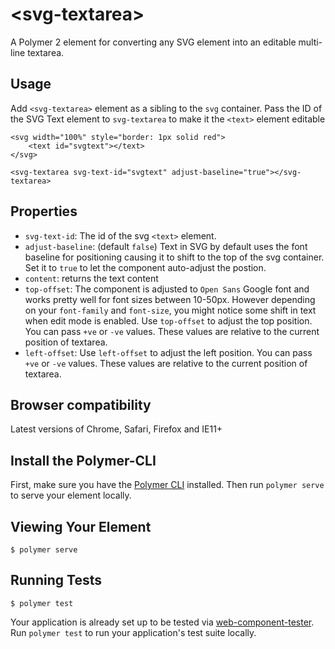 # \<svg-textarea\>

A Polymer 2 element for converting any SVG <text> element into an editable multi-line textarea.

## Usage

Add `<svg-textarea>` element as a sibling to the `svg` container. Pass the ID of the SVG Text element to `svg-textarea` to make it the `<text>` element editable

```
<svg width="100%" style="border: 1px solid red">
    <text id="svgtext"></text>
</svg>

<svg-textarea svg-text-id="svgtext" adjust-baseline="true"></svg-textarea>
```

## Properties

* `svg-text-id`: The id of the svg `<text>` element.
* `adjust-baseline`: (default `false`) Text in SVG by default uses the font baseline for positioning causing it to shift to the top of the svg container. Set it to `true` to let the component auto-adjust the postion.
* `content`: returns the text content
* `top-offset`: The component is adjusted to `Open Sans` Google font and works pretty well for font sizes between 10-50px. However depending on your `font-family` and `font-size`, you might notice some shift in text when edit mode is enabled. Use `top-offset` to adjust the top position. You can pass `+ve` or `-ve` values. These values are relative to the current position of textarea.
* `left-offset`: Use `left-offset` to adjust the left position. You can pass `+ve` or `-ve` values. These values are relative to the current position of textarea.

## Browser compatibility

Latest versions of Chrome, Safari, Firefox and IE11+

## Install the Polymer-CLI

First, make sure you have the [Polymer CLI](https://www.npmjs.com/package/polymer-cli) installed. Then run `polymer serve` to serve your element locally.

## Viewing Your Element

```
$ polymer serve
```

## Running Tests

```
$ polymer test
```

Your application is already set up to be tested via [web-component-tester](https://github.com/Polymer/web-component-tester). Run `polymer test` to run your application's test suite locally.
